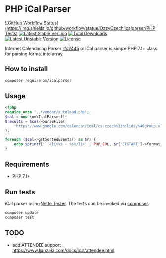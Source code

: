 # PHP iCal Parser

[![GitHub Workflow Status](https://img.shields.io/github/workflow/status/OzzyCzech/icalparser/PHP Tests)](https://github.com/OzzyCzech/icalparser/actions) [![Latest Stable Version](https://poser.pugx.org/om/icalparser/v/stable.png)](https://packagist.org/packages/om/icalparser) [![Total Downloads](https://poser.pugx.org/om/icalparser/downloads.png)](https://packagist.org/packages/om/icalparser) [![Latest Unstable Version](https://poser.pugx.org/om/icalparser/v/unstable.png)](https://packagist.org/packages/om/icalparser) [![License](https://poser.pugx.org/om/icalparser/license.png)](https://packagist.org/packages/om/icalparser)

Internet Calendaring Parser [rfc2445](https://www.ietf.org/rfc/rfc2445.txt) or iCal parser is simple PHP 7.1+ class for parsing format into array.

## How to install

```bash
composer require om/icalparser
```

##  Usage

```php
<?php
require_once '../vendor/autoload.php';
$cal = new \om\IcalParser();
$results = $cal->parseFile(
	'https://www.google.com/calendar/ical/cs.czech%23holiday%40group.v.calendar.google.com/public/basic.ics'
);

foreach ($cal->getSortedEvents() as $r) {
	echo sprintf('	<li>%s - %s</li>' . PHP_EOL, $r['DTSTART']->format('j.n.Y'), $r['SUMMARY']);
}
```

## Requirements

- PHP 7.1+

## Run tests

iCal parser using [Nette Tester](https://github.com/nette/tester).
The tests can be invoked via [composer](https://getcomposer.org/).

```bash
composer update
composer test
```
 
## TODO

- add ATTENDEE support https://www.kanzaki.com/docs/ical/attendee.html
